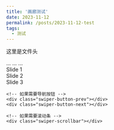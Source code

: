 ```yaml
---
title: '画廊测试'
date: 2023-11-12
permalink: /posts/2023-11-12-test
tags:
  - 测试
---
```


这里是文件头

<html>
<head>
    ...
    <link rel="stylesheet" href="dist/css/swiper-bundle.min.css">
</head>
<body>
    ...
    <script src="dist/js/swiper-bundle.min.js"></script>
    ...

<div class="swiper">
    <div class="swiper-wrapper">
        <div class="swiper-slide">Slide 1</div>
        <div class="swiper-slide">Slide 2</div>
        <div class="swiper-slide">Slide 3</div>
    </div>
    <!-- 如果需要分页器 -->
    <div class="swiper-pagination"></div>
    
    <!-- 如果需要导航按钮 -->
    <div class="swiper-button-prev"></div>
    <div class="swiper-button-next"></div>
    
    <!-- 如果需要滚动条 -->
    <div class="swiper-scrollbar"></div>
</div>

<script>        
  var mySwiper = new Swiper ('.swiper', {
    direction: 'vertical', // 垂直切换选项
    loop: true, // 循环模式选项
    
    // 如果需要分页器
    pagination: {
      el: '.swiper-pagination',
    },
    
    // 如果需要前进后退按钮
    navigation: {
      nextEl: '.swiper-button-next',
      prevEl: '.swiper-button-prev',
    },
    
    // 如果需要滚动条
    scrollbar: {
      el: '.swiper-scrollbar',
    },
  })        
  </script>

</body>
</html>
